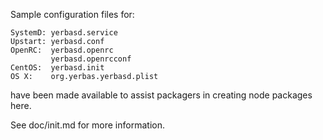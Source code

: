 Sample configuration files for:
```
SystemD: yerbasd.service
Upstart: yerbasd.conf
OpenRC:  yerbasd.openrc
         yerbasd.openrcconf
CentOS:  yerbasd.init
OS X:    org.yerbas.yerbasd.plist
```
have been made available to assist packagers in creating node packages here.

See doc/init.md for more information.
